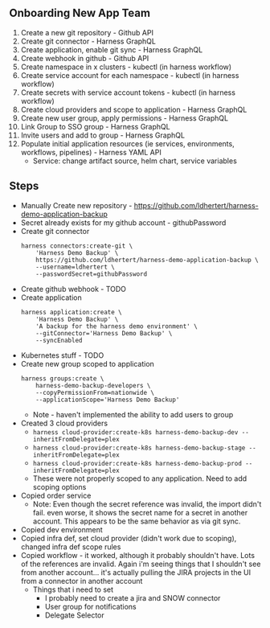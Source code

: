 Onboarding New App Team
-----------------------

1. Create a new git repository - Github API
2. Create git connector - Harness GraphQL
3. Create application, enable git sync - Harness GraphQL
4. Create webhook in github - Github API
5. Create namespace in x clusters - kubectl (in harness workflow)
6. Create service account for each namespace - kubectl (in harness workflow)
7. Create secrets with service account tokens - kubectl (in harness workflow)
8. Create cloud providers and scope to application - Harness GraphQL
9. Create new user group, apply permissions - Harness GraphQL
10. Link Group to SSO group - Harness GraphQL
11. Invite users and add to group - Harness GraphQL
12. Populate initial application resources (ie services, environments, workflows, pipelines) - Harness YAML API
    * Service: change artifact source, helm chart, service variables


Steps
-----

* Manually Create new repository - https://github.com/ldhertert/harness-demo-application-backup
* Secret already exists for my github account - githubPassword
* Create git connector
    ```
    harness connectors:create-git \
        'Harness Demo Backup' \
        https://github.com/ldhertert/harness-demo-application-backup \
        --username=ldhertert \
        --passwordSecret=githubPassword
    ```
* Create github webhook - TODO
* Create application
    ```
    harness application:create \
        'Harness Demo Backup' \
        'A backup for the harness demo environment' \
        --gitConnector='Harness Demo Backup' \
        --syncEnabled
    ```
* Kubernetes stuff - TODO
* Create new group scoped to application
    ```
    harness groups:create \
        harness-demo-backup-developers \
        --copyPermissionFrom=nationwide \
        --applicationScope='Harness Demo Backup'
    ```
    * Note - haven't implemented the ability to add users to group
* Created 3 cloud providers
    * `harness cloud-provider:create-k8s harness-demo-backup-dev --inheritFromDelegate=plex`
    * `harness cloud-provider:create-k8s harness-demo-backup-stage --inheritFromDelegate=plex`
    * `harness cloud-provider:create-k8s harness-demo-backup-prod --inheritFromDelegate=plex`
    * These were not properly scoped to any application. Need to add scoping options
* Copied order service
    * Note: Even though the secret reference was invalid, the import didn't fail.  even worse, it shows the secret name for a secret in another account.   This appears to be the same behavior as via git sync.
* Copied dev environment
* Copied infra def, set cloud provider (didn't work due to scoping), changed infra def scope rules
* Copied workflow - it worked, although it probably shouldn't have.  Lots of the references are invalid.  Again i'm seeing things that I shouldn't see from another account... it's actually pulling the JIRA projects in the UI from a connector in another account
    * Things that i need to set
        * I probably need to create a jira and SNOW connector
        * User group for notifications
        * Delegate Selector